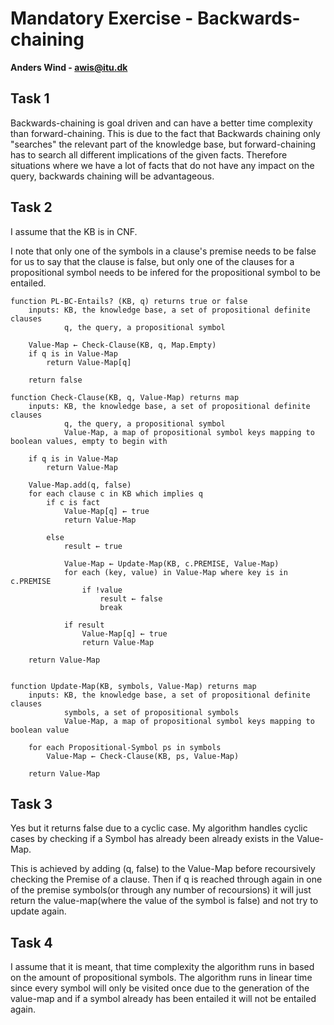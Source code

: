 # Mandatory Exercise - Backwards-chaining
**Anders Wind - awis@itu.dk**
## Task 1
Backwards-chaining is goal driven and can have a better time complexity than forward-chaining.
This is due to the fact that Backwards chaining only "searches" the relevant part of the knowledge base, but forward-chaining has to search all different implications of the given facts.
Therefore situations where we have a lot of facts that do not have any impact on the query, backwards chaining will be advantageous.

## Task 2
I assume that the KB is in CNF. 

I note that only one of the symbols in a clause's premise needs to be false for us to say that the clause is false, but only one of the clauses for a propositional symbol needs to be infered for the propositional symbol to be entailed.

    function PL-BC-Entails? (KB, q) returns true or false
        inputs: KB, the knowledge base, a set of propositional definite clauses
                q, the query, a propositional symbol
        
        Value-Map ← Check-Clause(KB, q, Map.Empty)
        if q is in Value-Map
            return Value-Map[q]
            
        return false
        
    function Check-Clause(KB, q, Value-Map) returns map
        inputs: KB, the knowledge base, a set of propositional definite clauses
                q, the query, a propositional symbol
                Value-Map, a map of propositional symbol keys mapping to boolean values, empty to begin with
        
        if q is in Value-Map
            return Value-Map
        
        Value-Map.add(q, false)
        for each clause c in KB which implies q
            if c is fact 
                Value-Map[q] ← true
                return Value-Map
                
            else
                result ← true
                
                Value-Map ← Update-Map(KB, c.PREMISE, Value-Map)
                for each (key, value) in Value-Map where key is in c.PREMISE
                    if !value 
                        result ← false
                        break
                
                if result
                    Value-Map[q] ← true
                    return Value-Map

        return Value-Map
        
    
    function Update-Map(KB, symbols, Value-Map) returns map
        inputs: KB, the knowledge base, a set of propositional definite clauses
                symbols, a set of propositional symbols
                Value-Map, a map of propositional symbol keys mapping to boolean value
    
        for each Propositional-Symbol ps in symbols
            Value-Map ← Check-Clause(KB, ps, Value-Map)
            
        return Value-Map

## Task 3
Yes but it returns false due to a cyclic case. My algorithm handles cyclic cases by checking if a Symbol has already been already exists in the Value-Map.
 
This is achieved by adding (q, false) to the Value-Map before recoursively checking the Premise of a clause. Then if q is reached through again in one of the premise symbols(or through any number of recoursions) it will just return the value-map(where the value of the symbol is false) and not try to update again.

## Task 4
I assume that it is meant, that time complexity the algorithm runs in based on the amount of propositional symbols. 
The algorithm runs in linear time since every symbol will only be visited once due to the generation of the value-map and if a symbol already has been entailed it will not be entailed again.